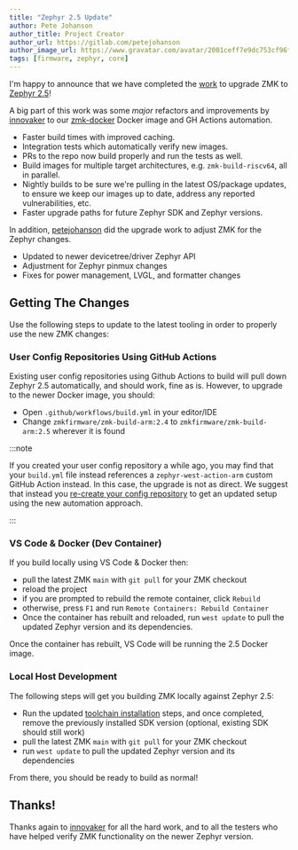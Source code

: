 ```yaml
---
title: "Zephyr 2.5 Update"
author: Pete Johanson
author_title: Project Creator
author_url: https://gitlab.com/petejohanson
author_image_url: https://www.gravatar.com/avatar/2001ceff7e9dc753cf96fcb2e6f41110
tags: [firmware, zephyr, core]
---
```


I'm happy to announce that we have completed the [work](https://github.com/zmkfirmware/zmk/pull/736/) to upgrade ZMK to [Zephyr 2.5](https://docs.zephyrproject.org/2.5.0/releases/release-notes-2.5.html)!

A big part of this work was some _major_ refactors and improvements by [innovaker] to our [zmk-docker](https://github.com/zmkfirmware/zmk-docker/) Docker image and GH Actions automation.

- Faster build times with improved caching.
- Integration tests which automatically verify new images.
- PRs to the repo now build properly and run the tests as well.
- Build images for multiple target architectures, e.g. `zmk-build-riscv64`, all in parallel.
- Nightly builds to be sure we're pulling in the latest OS/package updates, to ensure we keep our images up to date, address any reported vulnerabilities, etc.
- Faster upgrade paths for future Zephyr SDK and Zephyr versions.

In addition, [petejohanson] did the upgrade work to adjust ZMK for the Zephyr changes.

- Updated to newer devicetree/driver Zephyr API
- Adjustment for Zephyr pinmux changes
- Fixes for power management, LVGL, and formatter changes

## Getting The Changes

Use the following steps to update to the latest tooling in order to properly use the new ZMK changes:

### User Config Repositories Using GitHub Actions

Existing user config repositories using Github Actions to build will pull down Zephyr 2.5 automatically,
and should work, fine as is. However, to upgrade to the newer Docker image, you should:

- Open `.github/workflows/build.yml` in your editor/IDE
- Change `zmkfirmware/zmk-build-arm:2.4` to `zmkfirmware/zmk-build-arm:2.5` wherever it is found

:::note

If you created your user config repository a while ago, you may find that your `build.yml` file instead references
a `zephyr-west-action-arm` custom GitHub Action instead. In this case, the upgrade is not as direct. We suggest that
instead you [re-create your config repository](/docs/user-setup) to get an updated setup using the new automation
approach.

:::

### VS Code & Docker (Dev Container)

If you build locally using VS Code & Docker then:

- pull the latest ZMK `main` with `git pull` for your ZMK checkout
- reload the project
- if you are prompted to rebuild the remote container, click `Rebuild`
- otherwise, press `F1` and run `Remote Containers: Rebuild Container`
- Once the container has rebuilt and reloaded, run `west update` to pull the updated Zephyr version and its dependencies.

Once the container has rebuilt, VS Code will be running the 2.5 Docker image.

### Local Host Development

The following steps will get you building ZMK locally against Zephyr 2.5:

- Run the updated [toolchain installation](/docs/development/setup/getting-started) steps, and once completed, remove the previously installed SDK version (optional, existing SDK should still work)
- pull the latest ZMK `main` with `git pull` for your ZMK checkout
- run `west update` to pull the updated Zephyr version and its dependencies

From there, you should be ready to build as normal!

## Thanks!

Thanks again to [innovaker] for all the hard work, and to all the testers who have helped verify ZMK functionality on the newer Zephyr version.

[petejohanson]: https://github.com/petejohanson
[innovaker]: https://github.com/innovaker
